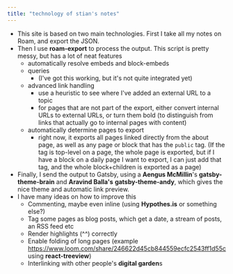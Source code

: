 ```yaml
---
title: "technology of stian's notes"
---
```


- This site is based on two main technologies. First I take all my notes on Roam, and export the JSON.
- Then I use **roam-export** to process the output. This script is pretty messy, but has a lot of neat features
    - automatically resolve embeds and block-embeds
    - queries
        - (I've got this working, but it's not quite integrated yet)
    - advanced link handling
        - use a heuristic to see where I've added an external URL to a topic
        - for pages that are not part of the export, either convert internal URLs to external URLs, or turn them bold (to distinguish from links that actually go to internal pages with content)
    - automatically determine pages to export
        - right now, it exports all pages linked directly from the about page, as well as any page or block that has the `public` tag. (If the tag is top-level on a page, the whole page is exported, but if I have a block on a daily page I want to export, I can just add that tag, and the whole block+children is exported as a page)
- Finally, I send the output to Gatsby, using a **Aengus McMillin**'s **gatsby-theme-brain** and **Aravind Balla's** **gatsby-theme-andy**, which gives the nice theme and automatic link preview.
- I have many ideas on how to improve this
    - Commenting, maybe even inline (using **Hypothes.is** or something else?)
    - Tag some pages as blog posts, which get a date, a stream of posts, an RSS feed etc
    - Render highlights (^^) correctly
    - Enable folding of long pages (example https://www.loom.com/share/246622d45cb844559ecfc2543ff1d55c using **react-treeview**)
    - Interlinking with other people's **digital garden**s
